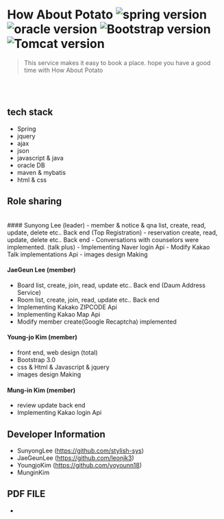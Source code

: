 # How About Potato ![spring version](https://img.shields.io/badge/Spring-3.9.10-green) ![oracle version](https://img.shields.io/badge/oracle-19.1.0-lightgrey) ![Bootstrap version](https://img.shields.io/badge/Bootstrap-3.0-orange)![Tomcat version](https://img.shields.io/badge/Tomcat-8.5-red)
> This service makes it easy to book a place.
> hope you have a good time with How About Potato

<br><br>
## tech stack
- Spring
- jquery
- ajax
- json
- javascript & java
- oracle DB
- maven & mybatis
- html & css

## Role sharing
<br>
#### Sunyong Lee (leader)
- member & notice & qna list, create, read, update, delete etc.. Back end (Top Registration)
- reservation create, read, update, delete etc.. Back end
- Conversations with counselors were implemented. (talk plus)
- Implementing Naver login Api
- Modify Kakao Talk implementations Api
- images design Making

#### JaeGeun Lee (member)
- Board list, create, join, read, update etc.. Back end (Daum Address Service)
- Room list, create, join, read, update etc.. Back end
- Implementing Kakako ZIPCODE Api
- Implementing  Kakao Map Api
- Modify member create(Google Recaptcha) implemented

#### Young-jo Kim (member)
- front end, web design (total)
- Bootstrap 3.0
- css & Html & Javascript & jquery
- images design Making

#### Mung-in Kim (member)
- review update back end
- Implementing Kakao login Api

## Developer Information
- SunyongLee (https://github.com/stylish-sys)
- JaeGeunLee (https://github.com/leonjk3)
- YoungjoKim (https://github.com/yoyounn18)
- MunginKim

## PDF FILE
- 

